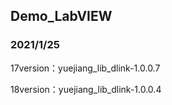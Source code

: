 ## Demo_LabVIEW

### 2021/1/25
17version：yuejiang_lib_dlink-1.0.0.7

18version：yuejiang_lib_dlink-1.0.0.4